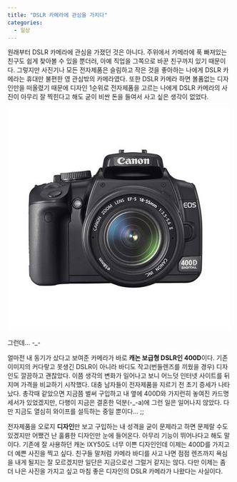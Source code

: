 ```yaml
---
title: "DSLR 카메라에 관심을 가지다"
categories:
  - 일상
---
```


원래부터 DSLR 카메라에 관심을 가졌던 것은 아니다. 주위에서 카메라에 푹 빠져있는 친구도 쉽게 찾아볼 수 있을 뿐더러, 아예 직업을 그쪽으로 바꾼 친구까지 있기 때문이다. 그렇지만 사진기나 모든 전자제품은 슬림하고 작은 것을 좋아하는 나에게 DSLR 카메라는 휴대만 불편한 영 관심밖의 카메라였다. 또한 DSLR 카메라 하면 볼품없는 디자인만을 떠올렸기 때문에 디자인 1순위로 전자제품을 고르는 나에게 DSLR 카메라의 사진이 아무리 잘 찍힌다고 해도 굳이 비싼 돈을 들여서 사고 싶은 생각이 없었다.

![](/assets/images/posts/2007/04/fl200000000117.jpg)

그런데... -_- 

얼마전 내 동기가 샀다고 보여준 카메라가 바로 **캐논 보급형 DSLR인 400D**이다. 기존 이미지의 커다랗고 못생긴 DSLR이 아니라 바디도 작고(번들렌즈를 끼웠을 경우) 디자인도 깔끔하고 괜찮았다. 이쯤 생각의 변화가 일어나고 보니 어느덧 인터넷 사이트를 뒤지며 가격을 비교하기 시작했다. 대충 남자들이 전자제품을 지르기 전 초기 증세가 나타났다. 총각때 같았으면 지금쯤 벌써 구입하고 내 옆에 400D와 가지런히 놓여진 카드명세서가 있었겠지만, 다행이 지금은 결혼한 덕분(-_-a)에 그런 일은 일어나지 않았다. 다만 지금도 열심히 와이프를 설득하는 중일 뿐이다... ;;  

전자제품을 오로지 **디자인**만 보고 구입하는 내 성격을 굳이 문제라고 하면 문제랄 수도 있겠지만 어쨌건 난 훌륭한 디자인만 눈에 들어온다. 아무리 기능이 뛰어나다고 해도 말이다. 기존에 잘 사용하던 캐논 IXY50도 너무 이쁜 디자인인데 이제는 400D를 가지고 더 예쁜 사진을 찍고 싶다. 친구들 말처럼 카메라 바디를 사고 나면 점점 렌즈까지 욕심을 내게 될지는 잘 모르겠지만 일단은 지금으로선 그럴거 같지는 않다. 다만 이제는 좀 더 나은 사진을 가지고 싶고 마침 좋은 디자인의 DSLR 카메라가 나왔다는 사실이다.
